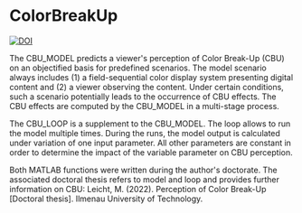# ColorBreakUp
[![DOI](https://zenodo.org/badge/502951858.svg)](https://zenodo.org/badge/latestdoi/502951858)

The CBU_MODEL predicts a viewer's perception of Color Break-Up (CBU) on an objectified basis for predefined scenarios. The model scenario always includes (1) a field-sequential color display system presenting digital content and (2) a viewer observing the content. Under certain conditions, such a scenario potentially leads to the occurrence of CBU effects. The CBU effects are computed by the CBU_MODEL in a multi-stage process.

The CBU_LOOP is a supplement to the CBU_MODEL. The loop allows to run the model multiple times. During the runs, the model output is calculated under variation of one input parameter. All other parameters are constant in order to determine the impact of the variable parameter on CBU perception.

Both MATLAB functions were written during the author's doctorate. The associated doctoral thesis refers to model and loop and provides further information on CBU: Leicht, M. (2022). Perception of Color Break-Up [Doctoral thesis]. Ilmenau University of Technology.
